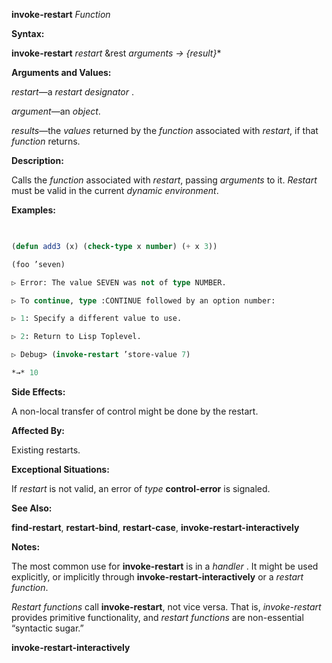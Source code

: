 **invoke-restart** *Function* 



**Syntax:** 



**invoke-restart** *restart* &amp;rest *arguments → \{result\}*\* 







 



 



**Arguments and Values:** 



*restart*—a *restart designator* . 



*argument*—an *object*. 



*results*—the *values* returned by the *function* associated with *restart*, if that *function* returns. 



**Description:** 



Calls the *function* associated with *restart*, passing *arguments* to it. *Restart* must be valid in the current *dynamic environment*. 



**Examples:**
```lisp
 

(defun add3 (x) (check-type x number) (+ x 3)) 

(foo ’seven) 

▷ Error: The value SEVEN was not of type NUMBER. 

▷ To continue, type :CONTINUE followed by an option number: 

▷ 1: Specify a different value to use. 

▷ 2: Return to Lisp Toplevel. 

▷ Debug> (invoke-restart ’store-value 7) 

*→* 10 


```
**Side Effects:** 



A non-local transfer of control might be done by the restart. 



**Affected By:** 



Existing restarts. 



**Exceptional Situations:** 



If *restart* is not valid, an error of *type* **control-error** is signaled. 



**See Also:** 



**find-restart**, **restart-bind**, **restart-case**, **invoke-restart-interactively** 



**Notes:** 



The most common use for **invoke-restart** is in a *handler* . It might be used explicitly, or implicitly through **invoke-restart-interactively** or a *restart function*. 



*Restart functions* call **invoke-restart**, not vice versa. That is, *invoke-restart* provides primitive functionality, and *restart functions* are non-essential “syntactic sugar.” 







 



 



**invoke-restart-interactively** 



